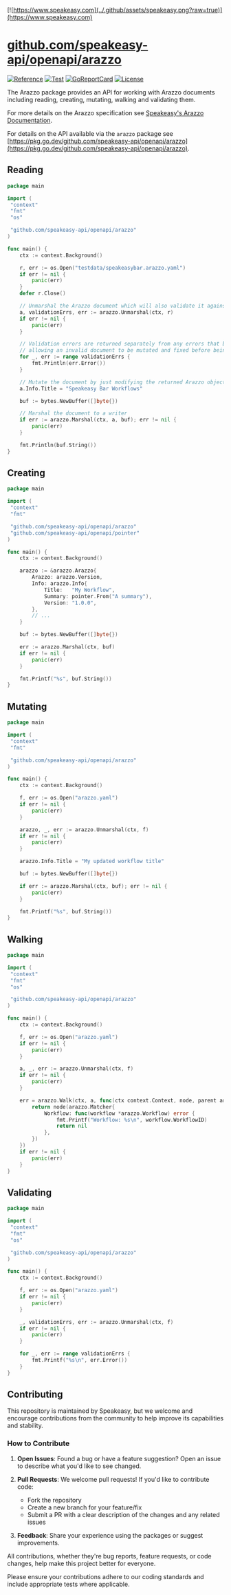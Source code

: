 [![https://www.speakeasy.com](../.github/assets/speakeasy.png?raw=true)](https://www.speakeasy.com)

# [github.com/speakeasy-api/openapi/arazzo](https://github.com/speakeasy-api/openapi/arazzo)

[![Reference](https://godoc.org/github.com/speakeasy-api/openapi/arazzo?status.svg)](http://godoc.org/github.com/speakeasy-api/openapi/arazzo)
[![Test](https://github.com/speakeasy-api/openapi/actions/workflows/test.yaml/badge.svg)](https://github.com/speakeasy-api/openapi/actions/workflows/test.yaml)
[![GoReportCard](https://goreportcard.com/badge/github.com/speakeasy-api/openapi)](https://goreportcard.com/report/github.com/speakeasy-api/openapi)
[![License](https://img.shields.io/badge/License-MIT-blue.svg)](https://opensource.org/licenses/MIT)

The Arazzo package provides an API for working with Arazzo documents including reading, creating, mutating, walking and validating them.

For more details on the Arazzo specification see [Speakeasy's Arazzo Documentation](https://www.speakeasy.com/openapi/arazzo).

For details on the API available via the `arazzo` package see [https://pkg.go.dev/github.com/speakeasy-api/openapi/arazzo](https://pkg.go.dev/github.com/speakeasy-api/openapi/arazzo).

## Reading

```go
package main

import (
 "context"
 "fmt"
 "os"

 "github.com/speakeasy-api/openapi/arazzo"
)

func main() {
    ctx := context.Background()

    r, err := os.Open("testdata/speakeasybar.arazzo.yaml")
    if err != nil {
        panic(err)
    }
    defer r.Close()

    // Unmarshal the Arazzo document which will also validate it against the Arazzo Specification
    a, validationErrs, err := arazzo.Unmarshal(ctx, r)
    if err != nil {
        panic(err)
    }

    // Validation errors are returned separately from any errors that block the document from being unmarshalled
    // allowing an invalid document to be mutated and fixed before being marshalled again
    for _, err := range validationErrs {
        fmt.Println(err.Error())
    }

    // Mutate the document by just modifying the returned Arazzo object
    a.Info.Title = "Speakeasy Bar Workflows"

    buf := bytes.NewBuffer([]byte{})

    // Marshal the document to a writer
    if err := arazzo.Marshal(ctx, a, buf); err != nil {
        panic(err)
    }

    fmt.Println(buf.String())
}
```

## Creating

```go
package main

import (
 "context"
 "fmt"

 "github.com/speakeasy-api/openapi/arazzo"
 "github.com/speakeasy-api/openapi/pointer"
)

func main() {
    ctx := context.Background()

    arazzo := &arazzo.Arazzo{
        Arazzo: arazzo.Version,
        Info: arazzo.Info{
            Title:   "My Workflow",
            Summary: pointer.From("A summary"),
            Version: "1.0.0",
        },
        // ...
    }

    buf := bytes.NewBuffer([]byte{})

    err := arazzo.Marshal(ctx, buf)
    if err != nil {
        panic(err)
    }

    fmt.Printf("%s", buf.String())
}
```

## Mutating

```go
package main

import (
 "context"
 "fmt"

 "github.com/speakeasy-api/openapi/arazzo"
)

func main() {
    ctx := context.Background()

    f, err := os.Open("arazzo.yaml")
    if err != nil {
        panic(err)
    }

    arazzo, _, err := arazzo.Unmarshal(ctx, f)
    if err != nil {
        panic(err)
    }

    arazzo.Info.Title = "My updated workflow title"

    buf := bytes.NewBuffer([]byte{})

    if err := arazzo.Marshal(ctx, buf); err != nil {
        panic(err)
    }

    fmt.Printf("%s", buf.String())
}
```

## Walking

```go
package main

import (
 "context"
 "fmt"
 "os"

 "github.com/speakeasy-api/openapi/arazzo"
)

func main() {
    ctx := context.Background()

    f, err := os.Open("arazzo.yaml")
    if err != nil {
        panic(err)
    }

    a, _, err := arazzo.Unmarshal(ctx, f)
    if err != nil {
        panic(err)
    }

    err = arazzo.Walk(ctx, a, func(ctx context.Context, node, parent arazzo.MatchFunc, a *arazzo.Arazzo) error {
        return node(arazzo.Matcher{
            Workflow: func(workflow *arazzo.Workflow) error {
                fmt.Printf("Workflow: %s\n", workflow.WorkflowID)
                return nil
            },
        })
    })
    if err != nil {
        panic(err)
    }
}
```

## Validating

```go
package main

import (
 "context"
 "fmt"
 "os"

 "github.com/speakeasy-api/openapi/arazzo"
)

func main() {
    ctx := context.Background()

    f, err := os.Open("arazzo.yaml")
    if err != nil {
        panic(err)
    }

    _, validationErrs, err := arazzo.Unmarshal(ctx, f)
    if err != nil {
        panic(err)
    }

    for _, err := range validationErrs {
        fmt.Printf("%s\n", err.Error())
    }
}
```

## Contributing

This repository is maintained by Speakeasy, but we welcome and encourage contributions from the community to help improve its capabilities and stability.

### How to Contribute

1. **Open Issues**: Found a bug or have a feature suggestion? Open an issue to describe what you'd like to see changed.

2. **Pull Requests**: We welcome pull requests! If you'd like to contribute code:
   - Fork the repository
   - Create a new branch for your feature/fix
   - Submit a PR with a clear description of the changes and any related issues

3. **Feedback**: Share your experience using the packages or suggest improvements.

All contributions, whether they're bug reports, feature requests, or code changes, help make this project better for everyone.

Please ensure your contributions adhere to our coding standards and include appropriate tests where applicable.
